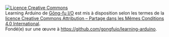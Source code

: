 <a rel="license" href="http://creativecommons.org/licenses/by-sa/4.0/"><img alt="Licence Creative Commons" style="border-width:0" src="https://i.creativecommons.org/l/by-sa/4.0/88x31.png" /></a>
<br /><span xmlns:dct="http://purl.org/dc/terms/" property="dct:title">Learning Arduino</span> de <a xmlns:cc="http://creativecommons.org/ns#" href="http://gongfu.io/" property="cc:attributionName" rel="cc:attributionURL">Gōng-fu I/O</a> est mis à disposition selon les termes de la <a rel="license" href="http://creativecommons.org/licenses/by-sa/4.0/">licence Creative Commons Attribution – Partage dans les Mêmes Conditions 4.0 International</a>.
<br />Fondé(e) sur une œuvre à <a xmlns:dct="http://purl.org/dc/terms/" href="https://github.com/gongfuio/learning-arduino" rel="dct:source">https://github.com/gongfuio/learning-arduino</a>.
